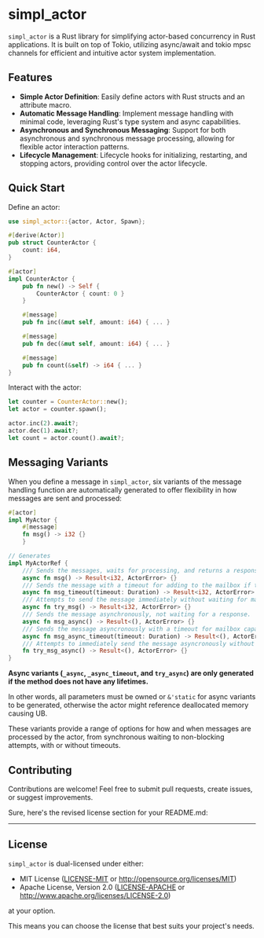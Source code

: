 # simpl_actor

`simpl_actor` is a Rust library for simplifying actor-based concurrency in Rust applications. It is built on top of Tokio, utilizing async/await and tokio mpsc channels for efficient and intuitive actor system implementation.

## Features

- **Simple Actor Definition**: Easily define actors with Rust structs and an attribute macro.
- **Automatic Message Handling**: Implement message handling with minimal code, leveraging Rust's type system and async capabilities.
- **Asynchronous and Synchronous Messaging**: Support for both asynchronous and synchronous message processing, allowing for flexible actor interaction patterns.
- **Lifecycle Management**: Lifecycle hooks for initializing, restarting, and stopping actors, providing control over the actor lifecycle.

## Quick Start

Define an actor:

```rust
use simpl_actor::{actor, Actor, Spawn};

#[derive(Actor)]
pub struct CounterActor {
    count: i64,
}

#[actor]
impl CounterActor {
    pub fn new() -> Self {
        CounterActor { count: 0 }
    }

    #[message]
    pub fn inc(&mut self, amount: i64) { ... }

    #[message]
    pub fn dec(&mut self, amount: i64) { ... }

    #[message]
    pub fn count(&self) -> i64 { ... }
}
```

Interact with the actor:

```rust
let counter = CounterActor::new();
let actor = counter.spawn();

actor.inc(2).await?;
actor.dec(1).await?;
let count = actor.count().await?;
```

## Messaging Variants

When you define a message in `simpl_actor`, six variants of the message handling function are automatically generated to offer flexibility in how messages are sent and processed:

```rust
#[actor]
impl MyActor {
    #[message]
    fn msg() -> i32 {}
    }

// Generates
impl MyActorRef {
    /// Sends the messages, waits for processing, and returns a response.
    async fn msg() -> Result<i32, ActorError> {}
    /// Sends the message with a timeout for adding to the mailbox if the mailbox is full.
    async fn msg_timeout(timeout: Duration) -> Result<i32, ActorError> {}
    /// Attempts to send the message immediately without waiting for mailbox capacity.
    async fn try_msg() -> Result<i32, ActorError> {}
    /// Sends the message asynchronously, not waiting for a response.
    async fn msg_async() -> Result<(), ActorError> {}
    /// Sends the message asyncronously with a timeout for mailbox capacity.
    async fn msg_async_timeout(timeout: Duration) -> Result<(), ActorError> {}
    /// Attempts to immediately send the message asyncronously without waiting for a response or mailbox capacity.
    fn try_msg_async() -> Result<(), ActorError> {}
}
```

**Async variants (`_async`, `_async_timeout`, and `try_async`) are only generated if the method does not have any lifetimes.**

In other words, all parameters must be owned or `&'static` for async variants to be generated, otherwise the actor might reference deallocated memory causing UB.

These variants provide a range of options for how and when messages are processed by the actor, from synchronous waiting to non-blocking attempts, with or without timeouts.

## Contributing

Contributions are welcome! Feel free to submit pull requests, create issues, or suggest improvements.

Sure, here's the revised license section for your README.md:

---

## License

`simpl_actor` is dual-licensed under either:

- MIT License ([LICENSE-MIT](LICENSE-MIT) or http://opensource.org/licenses/MIT)
- Apache License, Version 2.0 ([LICENSE-APACHE](LICENSE-APACHE) or http://www.apache.org/licenses/LICENSE-2.0)

at your option.

This means you can choose the license that best suits your project's needs.
